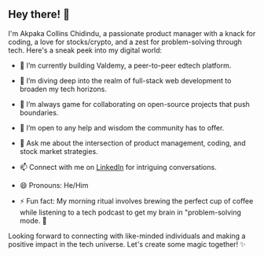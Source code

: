 ## Hey there! 👋

I'm Akpaka Collins Chidindu, a passionate product manager with a knack for coding, a love for stocks/crypto, and a zest for problem-solving through tech. Here's a sneak peek into my digital world:

- 🔭 I’m currently building Valdemy, a peer-to-peer edtech platform.
  
- 🌱 I’m diving deep into the realm of full-stack web development to broaden my tech horizons.

- 👯 I’m always game for collaborating on open-source projects that push boundaries.

- 🤔 I’m open to any help and wisdom the community has to offer.

- 💬 Ask me about the intersection of product management, coding, and stock market strategies.

- 📫 Connect with me on [LinkedIn](https://www.linkedin.com/in/akpakacollins/) for intriguing conversations.

- 😄 Pronouns: He/Him

- ⚡ Fun fact: My morning ritual involves brewing the perfect cup of coffee while listening to a tech podcast to get my brain in "problem-solving mode. 🚀

Looking forward to connecting with like-minded individuals and making a positive impact in the tech universe. Let's create some magic together! ✨
